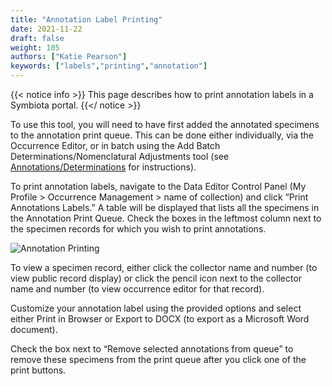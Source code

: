 ```yaml
---
title: "Annotation Label Printing"
date: 2021-11-22
draft: false
weight: 105
authors: ["Katie Pearson"]
keywords: ["labels","printing","annotation"]
---
```


{{< notice info >}}
  This page describes how to print annotation labels in a Symbiota portal.
{{</ notice >}}

To use this tool, you will need to have first added the annotated specimens to the annotation print queue. This can be done either individually, via the Occurrence Editor, or in batch using the Add Batch Determinations/Nomenclatural Adjustments tool (see [Annotations/Determinations](https://biokic.github.io/symbiota-docs/editor/edit/annotations/) for instructions).

To print annotation labels, navigate to the Data Editor Control Panel (My Profile > Occurrence Management > name of collection) and click “Print Annotations Labels.” A table will be displayed that lists all the specimens in the Annotation Print Queue. Check the boxes in the leftmost column next to the specimen records for which you wish to print annotations.

![Annotation Printing](/symbiota-docs/images/annotationprinting.PNG)

To view a specimen record, either click the collector name and number (to view public record display) or click the pencil icon next to the collector name and number (to view occurrence editor for that record).

Customize your annotation label using the provided options and select either Print in Browser or Export to DOCX (to export as a Microsoft Word document).

Check the box next to “Remove selected annotations from queue” to remove these specimens from the print queue after you click one of the print buttons.
